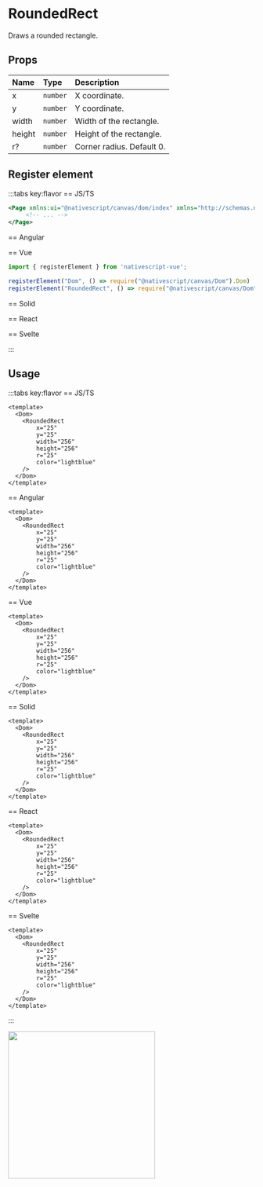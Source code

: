 # RoundedRect

Draws a rounded rectangle.


## Props

| Name   | Type     | Description               |
| :----- | :------- | :------------------------ |
| x      | `number` | X coordinate.             |
| y      | `number` | Y coordinate.             |
| width  | `number` | Width of the rectangle.   |
| height | `number` | Height of the rectangle.  |
| r?     | `number` | Corner radius. Default 0. |


## Register element
:::tabs key:flavor
== JS/TS

```xml
<Page xmlns:ui="@nativescript/canvas/dom/index" xmlns="http://schemas.nativescript.org/tns.xsd">
     <!-- ... -->
</Page>
```

== Angular


== Vue

```ts
import { registerElement } from 'nativescript-vue';

registerElement("Dom", () => require("@nativescript/canvas/Dom").Dom)
registerElement("RoundedRect", () => require("@nativescript/canvas/Dom").RoundedRect)
```

== Solid


== React


== Svelte


:::

## Usage

:::tabs key:flavor
== JS/TS

```vue
<template>
  <Dom>
    <RoundedRect 
        x="25" 
        y="25"
        width="256" 
        height="256" 
        r="25" 
        color="lightblue" 
    />  
  </Dom>
</template>
```

== Angular

```vue
<template>
  <Dom>
    <RoundedRect 
        x="25" 
        y="25"
        width="256" 
        height="256" 
        r="25" 
        color="lightblue" 
    />  
  </Dom>
</template>
```

== Vue

```vue
<template>
  <Dom>
    <RoundedRect 
        x="25" 
        y="25"
        width="256" 
        height="256" 
        r="25" 
        color="lightblue" 
    />  
  </Dom>
</template>
```

== Solid

```vue
<template>
  <Dom>
    <RoundedRect 
        x="25" 
        y="25"
        width="256" 
        height="256" 
        r="25" 
        color="lightblue" 
    />  
  </Dom>
</template>
```

== React

```vue
<template>
  <Dom>
    <RoundedRect 
        x="25" 
        y="25"
        width="256" 
        height="256" 
        r="25" 
        color="lightblue" 
    />  
  </Dom>
</template>
```

== Svelte

```vue
<template>
  <Dom>
    <RoundedRect 
        x="25" 
        y="25"
        width="256" 
        height="256" 
        r="25" 
        color="lightblue" 
    />
  </Dom>
</template>
```

:::

<img height="300px" width="300px" style="margin-bottom: 12px;" src="/img/rounded_rect.webp"/>

